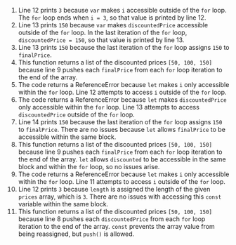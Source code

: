 1. Line 12 prints `3` because `var` makes `i` accessible outside of the `for` loop. The `for` loop ends when `i = 3`, so that value is printed by line 12.
2. Line 13 prints `150` because `var` makes `discountedPrice` accessible outside of the `for` loop. In the last iteration of the `for` loop, `discountedPrice = 150`, so that value is printed by line 13.
3. Line 13 prints `150` because the last iteration of the `for` loop assigns `150` to `finalPrice`.
4. This function returns a list of the discounted prices `[50, 100, 150]` because line 9 pushes each `finalPrice` from each `for` loop iteration to the end of the array.
5. The code returns a ReferenceError because `let` makes `i` only accessible within the `for` loop. Line 12 attempts to access `i` outside of the `for` loop.
6. The code returns a ReferenceError because `let` makes `discountedPrice` only accessible within the `for` loop. Line 13 attempts to access `discountedPrice` outside of the `for` loop.
7. Line 14 prints `150` because the last iteration of the `for` loop assigns `150` to `finalPrice`. There are no issues because `let` allows `finalPrice` to be accessible within the same block.
8. This function returns a list of the discounted prices `[50, 100, 150]` because line 9 pushes each `finalPrice` from each `for` loop iteration to the end of the array. `let` allows `discounted` to be accessible in the same block and within the `for` loop, so no issues arise.
9. The code returns a ReferenceError because `let` makes `i` only accessible within the `for` loop. Line 11 attempts to access `i` outside of the `for` loop.
10. Line 12 prints `3` because `length` is assigned the length of the given `prices` array, which is `3`. There are no issues with accessing this `const` variable within the same block.
11. This function returns a list of the discounted prices `[50, 100, 150]` because line 8 pushes each `discountedPrice` from each `for` loop iteration to the end of the array. `const` prevents the array value from being reassigned, but `push()` is allowed.